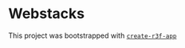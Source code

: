 # Webstacks

This project was bootstrapped with [`create-r3f-app`](https://github.com/utsuboco/create-r3f-app)
